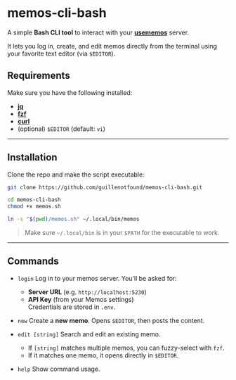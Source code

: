 # memos-cli-bash

A simple **Bash CLI tool** to interact with your [**usememos**](https://usememos.com/) server.

It lets you log in, create, and edit memos directly from the terminal using your favorite text editor (via `$EDITOR`).

## Requirements

Make sure you have the following installed:

- [**jq**](https://stedolan.github.io/jq/)
- [**fzf**](https://github.com/junegunn/fzf)
- [**curl**](https://curl.se/)
- (optional) `$EDITOR` (default: `vi`)

---

## Installation

Clone the repo and make the script executable:

```sh
git clone https://github.com/guillenotfound/memos-cli-bash.git

cd memos-cli-bash
chmod +x memos.sh

ln -s "$(pwd)/memos.sh" ~/.local/bin/memos
```

> Make sure `~/.local/bin` is in your `$PATH` for the executable to work.

---

## Commands

- `login`
  Log in to your memos server. You’ll be asked for:
  - **Server URL** (e.g. `http://localhost:5230`)
  - **API Key** (from your Memos settings)  
    Credentials are stored in `.env`.

- `new`
  Create a **new memo**. Opens `$EDITOR`, then posts the content.

- `edit [string]`
  Search and edit an existing memo.
  - If `[string]` matches multiple memos, you can fuzzy-select with `fzf`.
  - If it matches one memo, it opens directly in `$EDITOR`.

- `help`
  Show command usage.
